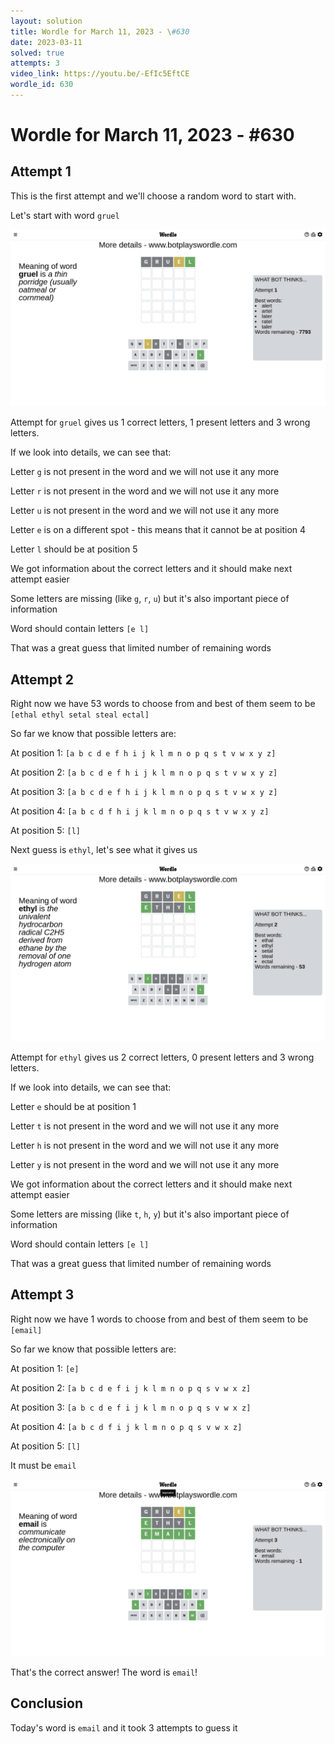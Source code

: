 ```yaml
---
layout: solution
title: Wordle for March 11, 2023 - \#630
date: 2023-03-11
solved: true
attempts: 3
video_link: https://youtu.be/-EfIc5EftCE
wordle_id: 630
---
```


# Wordle for March 11, 2023 - \#630

## Attempt 1

This is the first attempt and we'll choose a random word to start with.

Let's start with word `gruel`

![Attempt 1](2023-03-11/attempt-1.png)

Attempt for `gruel` gives us 1 correct letters, 1 present letters and 3 wrong letters.

If we look into details, we can see that:

Letter `g` is not present in the word and we will not use it any more

Letter `r` is not present in the word and we will not use it any more

Letter `u` is not present in the word and we will not use it any more

Letter `e` is on a different spot - this means that it cannot be at position 4

Letter `l` should be at position 5

We got information about the correct letters and it should make next attempt easier

Some letters are missing (like `g`, `r`, `u`) but it's also important piece of information

Word should contain letters `[e l]`

That was a great guess that limited number of remaining words



## Attempt 2

Right now we have 53 words to choose from and best of them seem to be `[ethal ethyl setal steal ectal]`

So far we know that possible letters are:

At position 1: `[a b c d e f h i j k l m n o p q s t v w x y z]`

At position 2: `[a b c d e f h i j k l m n o p q s t v w x y z]`

At position 3: `[a b c d e f h i j k l m n o p q s t v w x y z]`

At position 4: `[a b c d f h i j k l m n o p q s t v w x y z]`

At position 5: `[l]`

Next guess is `ethyl`, let's see what it gives us

![Attempt 2](2023-03-11/attempt-2.png)

Attempt for `ethyl` gives us 2 correct letters, 0 present letters and 3 wrong letters.

If we look into details, we can see that:

Letter `e` should be at position 1

Letter `t` is not present in the word and we will not use it any more

Letter `h` is not present in the word and we will not use it any more

Letter `y` is not present in the word and we will not use it any more

We got information about the correct letters and it should make next attempt easier

Some letters are missing (like `t`, `h`, `y`) but it's also important piece of information

Word should contain letters `[e l]`

That was a great guess that limited number of remaining words



## Attempt 3

Right now we have 1 words to choose from and best of them seem to be `[email]`

So far we know that possible letters are:

At position 1: `[e]`

At position 2: `[a b c d e f i j k l m n o p q s v w x z]`

At position 3: `[a b c d e f i j k l m n o p q s v w x z]`

At position 4: `[a b c d f i j k l m n o p q s v w x z]`

At position 5: `[l]`

It must be `email`

![Attempt 3](2023-03-11/attempt-3.png)

That's the correct answer! The word is `email`!

## Conclusion

Today's word is `email` and it took 3 attempts to guess it

